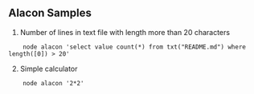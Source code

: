 ## Alacon Samples

1. Number of lines in text file with length more than 20 characters 
```
    node alacon 'select value count(*) from txt("README.md") where length([0]) > 20'
```

2. Simple calculator
```
    node alacon '2*2'
```